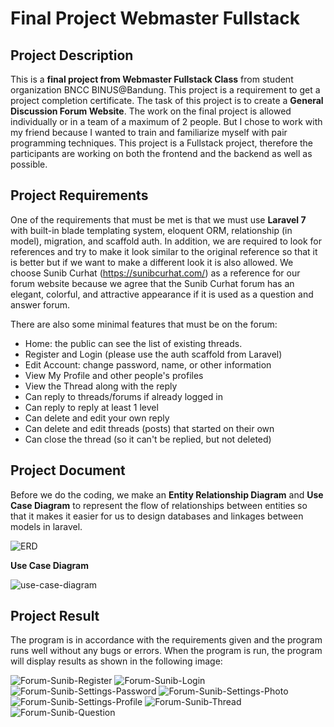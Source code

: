 # Final Project Webmaster Fullstack

## Project Description
This is a **final project from Webmaster Fullstack Class** from student organization BNCC BINUS@Bandung. This project is a requirement to get a project completion certificate. The task of this project is to create a **General Discussion Forum Website**. The work on the final project is allowed individually or in a team of a maximum of 2 people. But I chose to work with my friend because I wanted to train and familiarize myself with pair programming techniques. This project is a Fullstack project, therefore the participants are working on both the frontend and the backend as well as possible.

## Project Requirements
One of the requirements that must be met is that we must use **Laravel 7** with built-in blade templating system, eloquent ORM, relationship (in model), migration, and scaffold auth. In addition, we are required to look for references and try to make it look similar to the original reference so that it is better but if we want to make a different look it is also allowed. We choose Sunib Curhat (https://sunibcurhat.com/) as a reference for our forum website because we agree that the Sunib Curhat forum has an elegant, colorful, and attractive appearance if it is used as a question and answer forum.

There are also some minimal features that must be on the forum:
- Home: the public can see the list of existing threads.
- Register and Login (please use the auth scaffold from Laravel)
- Edit Account: change password, name, or other information
- View My Profile and other people's profiles
- View the Thread along with the reply
- Can reply to threads/forums if already logged in
- Can reply to reply at least 1 level
- Can delete and edit your own reply
- Can delete and edit threads (posts) that started on their own
- Can close the thread (so it can't be replied, but not deleted)

## Project Document
Before we do the coding, we make an **Entity Relationship Diagram** and **Use Case Diagram** to represent the flow of relationships between entities so that it makes it easier for us to design databases and linkages between models in laravel.

![ERD](https://user-images.githubusercontent.com/65062685/147770361-cc8024a1-1055-45cc-9a30-1d91bae62b48.png)

**Use Case Diagram**

![use-case-diagram](https://user-images.githubusercontent.com/65062685/147770885-071784be-fe0c-47ca-a573-181a10887af1.png)

## Project Result
The program is in accordance with the requirements given and the program runs well without any bugs or errors. When the program is run, the program will display results as shown in the following image:

![Forum-Sunib-Register](https://user-images.githubusercontent.com/65062685/147770530-b73e3ea1-b3ac-4ae6-8e42-17dcec099069.png)
![Forum-Sunib-Login](https://user-images.githubusercontent.com/65062685/147770597-0dbeed1d-ed83-4349-9193-efa2f2f460a4.png)
![Forum-Sunib-Settings-Password](https://user-images.githubusercontent.com/65062685/147770691-0da42685-732b-4694-be05-f53738c02a63.png)
![Forum-Sunib-Settings-Photo](https://user-images.githubusercontent.com/65062685/147770702-6f8aa268-d46f-45cc-ab6f-162c44cab6f8.png)
![Forum-Sunib-Settings-Profile](https://user-images.githubusercontent.com/65062685/147770708-7032e312-39f9-4ff3-b656-9c305e51c48e.png)
![Forum-Sunib-Thread](https://user-images.githubusercontent.com/65062685/147770662-c2d6ef92-9429-4b7d-b4ee-cadb1abe2d91.png)
![Forum-Sunib-Question](https://user-images.githubusercontent.com/65062685/147770460-ff5bb78a-8e03-44be-a018-fe12cb32fa00.png)
